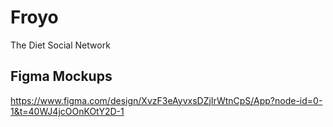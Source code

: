 # Froyo
The Diet Social Network
## Figma Mockups
https://www.figma.com/design/XvzF3eAyvxsDZjIrWtnCpS/App?node-id=0-1&t=40WJ4jcOOnKOtY2D-1
